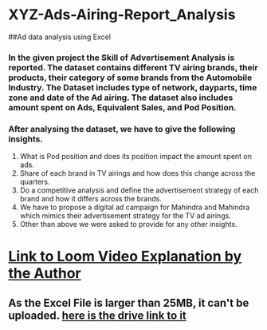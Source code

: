 # XYZ-Ads-Airing-Report_Analysis
##Ad data analysis using Excel

### In the given project the Skill of Advertisement Analysis is reported. The dataset contains different TV airing brands, their products, their category of some brands from the Automobile Industry. The Dataset includes type of network, dayparts, time zone and date of the Ad airing. The dataset also includes amount spent on Ads, Equivalent Sales, and Pod Position.
### After analysing the dataset, we have to give the following insights.
1.	What is Pod position and does its position impact the amount spent on ads.
2.	Share of each brand in TV airings and how does this change across the quarters.
3.	Do a competitive analysis and define the advertisement strategy of each brand and how it differs across the brands. 
4.	We have to propose a digital ad campaign for Mahindra and Mahindra which mimics their advertisement strategy for the TV ad airings.
5.	Other than above we were asked to provide for any other insights.

# [Link to Loom Video Explanation by the Author](https://www.loom.com/share/0a2d159ff18f4f6b988f40cdc3d37176)

## As the Excel File is larger than 25MB, it can't be uploaded. [here is the drive link to it](https://docs.google.com/spreadsheets/d/1EXdyhRoFmOcwsu24M6GmJZ_xevO4Alhp/edit?usp=share_link&ouid=109356424617551323871&rtpof=true&sd=true)

